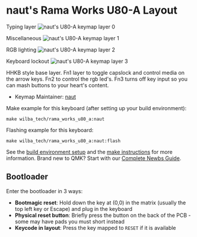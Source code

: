 # naut's Rama Works U80-A Layout

Typing layer
![naut's U80-A keymap layer 0](https://i.imgur.com/mcTGCI2.jpg)

Miscellaneous 
![naut's U80-A keymap layer 1](https://i.imgur.com/FJom2Bu.jpg)

RGB lighting
![naut's U80-A keymap layer 2](https://i.imgur.com/Z70usJQ.jpg)

Keyboard lockout
![naut's U80-A keymap layer 3](https://i.imgur.com/Mrhngmy.jpg)

HHKB style base layer. Fn1 layer to toggle capslock and control media on the arrow keys. Fn2 to control the rgb led's. Fn3 turns off key input so you can mash buttons to your heart's content.

* Keymap Maintainer: [naut](https://github.com/nautxx)  

Make example for this keyboard (after setting up your build environment):

    make wilba_tech/rama_works_u80_a:naut

Flashing example for this keyboard:

    make wilba_tech/rama_works_u80_a:naut:flash

See the [build environment setup](https://docs.qmk.fm/#/getting_started_build_tools) and the [make instructions](https://docs.qmk.fm/#/getting_started_make_guide) for more information. Brand new to QMK? Start with our [Complete Newbs Guide](https://docs.qmk.fm/#/newbs).

## Bootloader

Enter the bootloader in 3 ways:

* **Bootmagic reset**: Hold down the key at (0,0) in the matrix (usually the top left key or Escape) and plug in the keyboard
* **Physical reset button**: Briefly press the button on the back of the PCB - some may have pads you must short instead
* **Keycode in layout**: Press the key mapped to `RESET` if it is available

